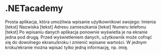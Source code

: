 # .NETacademy
Prosta aplikacja, która umożliwia wpisanie użytkownikowi swojego:
Imienia [tekst]
Nazwiska [tekst]
Adresu zamieszkania [tekst]
Numeru telefonu [tekst]
Po wpisaniu danych aplikacja ponownie wyświetla je na ekranie jedna pod drugą.
Przed wyświetleniem danych, użytkownik może cofnąć się do dowolnego ekranu/kroku i zmienić wpisane wartości.
W jednym kroku/ekranie można wpisać tylko jedną informację, np. imię.

